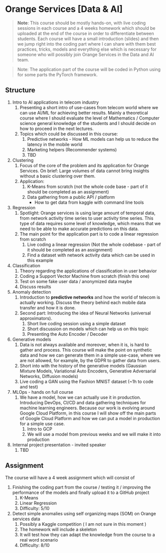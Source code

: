 # Orange Services [Data & AI]

> **Note**: This course should be mostly hands-on, with live coding sessions in each course and a 4 weeks homework which should be uploaded at the end of the course in order to differentiate between students. Each course will have a small introduction (slides) and then we jump right into the coding part where I can share with them best practices, tricks, models and everything else which is necessary for someone who will possibly join Orange Services in the Data and AI team.
> 

> Note: The application part of the course will be coded in Python using for some parts the PyTorch framework.
> 

## Structure

1. Intro to AI applications in telecom industry
    1. Presenting a short intro of use-cases from telecom world where we can use AI/ML for achieving better results. Mainly a theoretical course where I should evaluate the level of Mathematics / Computer science general knowledge of the students and I should decide on how to proceed in the next lectures. 
    2. Topics which could be discussed in this course: 
        1. Predictive networks - How ML models can help us to reduce the latency in the mobile world
        2. Marketing helpers (Recommender systems)
        3. TBD
2. Clustering
    1. Focus of the core of the problem and its application for Orange Services. On brief: Large volumes of data cannot bring insights without a basic clustering over them.
    2. Application: 
        1. K-Means from scratch (not the whole code base - part of it should be completed as an assignment)
        2. Data gathering from a public API / platform
            - How to get data from kaggle with command line tools
3. Regression 
    1. Spotlight: Orange services is using large amount of temporal data, from network activity time series to user activity time series. This type of data requires some level of knowledge, which means that we need to be able to make accurate predictions on this data.
    2. The main point for the application part is to code a linear regression from scratch
        1. Live coding a linear regression (Not the whole codebase - part of it should be completed as an assignment)
        2. Find a dataset with network activity data which can be used in this example
4. Classification
    1. Theory regarding the applications of classification in user behavior 
    2. Coding a Support Vector Machine from scratch (finish this one)
    3. Test on some fake user data / anonymized data maybe
    4. Discuss results  
5. Anomaly detection
    1. Introduction to **predictive networks** and how the world of telecom is actually working. Discuss the theory behind each mobile data transfer and how it is done. 
    2. Second part: Introducing the idea of Neural Networks (universal approximators). 
        1. Short live coding session using a simple dataset
        2. Short discussion on models which can help us on this topic
        3. Presenting the Auto Encoder / Decoder
6. Generative models
    1. Data is not always available and moreover, when it is, is hard to gather and process. This course will make the point on synthetic data and how we can generate them in a simple use-case, where we are not allowed, for example, by the GDPR to gather data from users. 
    2. Short into with the history of the generative models (Gaussian Mixture Models, Variational Auto Encoders, Generative Adversarial Networks, Diffusion models)
    3. Live coding a GAN using the Fashion MNIST dataset (~1h to code and test)
7. MLOps - hands on full course
    1. We have a model, how we can actually use it in production. Introducing DevOps, CI/CD and data gathering techniques for machine learning engineers. Because our work is evolving around Google Cloud Platform, in this course I will show off the main parts of Google Cloud Platform and how we can put a model in production for a simple use case. 
        1. Intro to GCP
        2. We will use a model from previous weeks and we will make it into production 
8. Internal project presentation - invited speaker
    1. TBD
    

## Assignment

The course will have a 4 week assignment which will consist of 

1. Finishing the coding part from the course / testing it / improving the performance of the models and finally upload it to a GitHub project 
    1. K-Means 
    2. Linear Regression
    3. Difficulty: 5/10
2. Detect simple anomalies using self organizing maps (SOM) on Orange services data 
    1. Possibly a Kaggle competition ( I am not sure in this moment )
    2. The homework will include a skeleton
    3. It will test how they can adapt the knowledge from the course to a real word scenario
    4. Difficulty: 8/10
